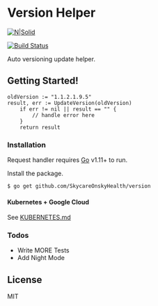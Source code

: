 # Version Helper

[![N|Solid](https://cldup.com/dTxpPi9lDf.thumb.png)](https://github.com/SkycareOnskyHealth/version)

[![Build Status](https://travis-ci.org/joemccann/dillinger.svg?branch=master)](https://github.com/SkycareOnskyHealth/version)

Auto versioning update helper.

## Getting Started!

```
oldVersion := "1.1.2.1.9.5"
result, err := UpdateVersion(oldVersion)
	if err != nil || result == "" {
		// handle error here
	}
	return result
```


### Installation

Request handler requires [Go](https://golang.org/) v1.11+ to run.

Install the package.

```sh
$ go get github.com/SkycareOnskyHealth/version
```

#### Kubernetes + Google Cloud

See [KUBERNETES.md](https://github.com/joemccann/dillinger/blob/master/KUBERNETES.md)


### Todos

 - Write MORE Tests
 - Add Night Mode

License
----

MIT